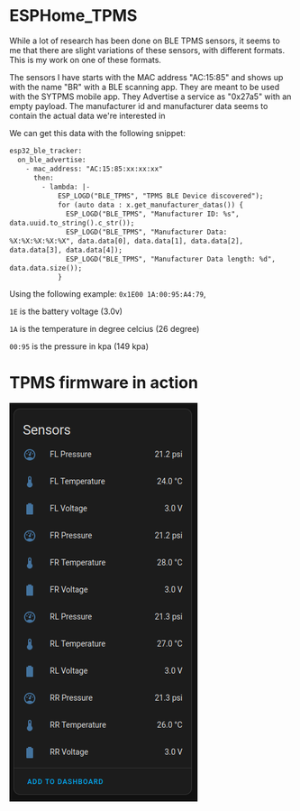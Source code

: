 # ESPHome_TPMS

While a lot of research has been done on BLE TPMS sensors, it seems to me that there are slight variations of these sensors, with different formats. This is my work on one of these formats.

The sensors I have starts with the MAC address "AC:15:85" and shows up with the name "BR" with a BLE scanning app. They are meant to be used with the SYTPMS mobile app. They Advertise a service as "0x27a5" with an empty payload. The manufacturer id and manufacturer data seems to contain the actual data we're interested in

We can get this data with the following snippet:
```
esp32_ble_tracker:
  on_ble_advertise:
    - mac_address: "AC:15:85:xx:xx:xx"
      then:
        - lambda: |-
            ESP_LOGD("BLE_TPMS", "TPMS BLE Device discovered");
            for (auto data : x.get_manufacturer_datas()) {
              ESP_LOGD("BLE_TPMS", "Manufacturer ID: %s", data.uuid.to_string().c_str());
              ESP_LOGD("BLE_TPMS", "Manufacturer Data: %X:%X:%X:%X:%X", data.data[0], data.data[1], data.data[2], data.data[3], data.data[4]);
              ESP_LOGD("BLE_TPMS", "Manufacturer Data length: %d", data.data.size());
            }
```

Using the following example: `0x1E00 1A:00:95:A4:79`,

`1E` is the battery voltage (3.0v)

`1A` is the temperature in degree celcius (26 degree)

`00:95` is the pressure in kpa (149 kpa)


# TPMS firmware in action
![Sensors](assets/sensors.png)

